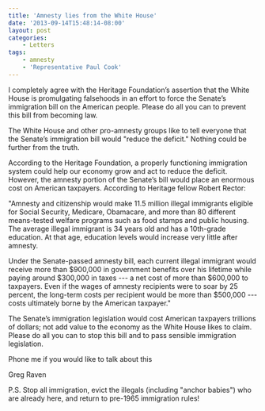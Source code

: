 ```yaml
---
title: 'Amnesty lies from the White House'
date: '2013-09-14T15:48:14-08:00'
layout: post
categories:
    - Letters
tags:
    - amnesty
    - 'Representative Paul Cook'
---
```


I completely agree with the Heritage Foundation’s assertion that the White House is promulgating falsehoods in an effort to force the Senate’s immigration bill on the American people. Please do all you can to prevent this bill from becoming law.  
  
The White House and other pro-amnesty groups like to tell everyone that the Senate’s immigration bill would "reduce the deficit." Nothing could be further from the truth.

According to the Heritage Foundation, a properly functioning immigration system could help our economy grow and act to reduce the deficit. However, the amnesty portion of the Senate’s bill would place an enormous cost on American taxpayers. According to Heritage fellow Robert Rector:

"Amnesty and citizenship would make 11.5 million illegal immigrants eligible for Social Security, Medicare, Obamacare, and more than 80 different means-tested welfare programs such as food stamps and public housing. The average illegal immigrant is 34 years old and has a 10th-grade education. At that age, education levels would increase very little after amnesty.

Under the Senate-passed amnesty bill, each current illegal immigrant would receive more than $900,000 in government benefits over his lifetime while paying around $300,000 in taxes --- a net cost of more than $600,000 to taxpayers. Even if the wages of amnesty recipients were to soar by 25 percent, the long-term costs per recipient would be more than $500,000 --- costs ultimately borne by the American taxpayer."

The Senate’s immigration legislation would cost American taxpayers trillions of dollars; not add value to the economy as the White House likes to claim. Please do all you can to stop this bill and to pass sensible immigration legislation.

Phone me if you would like to talk about this

Greg Raven

P.S. Stop all immigration, evict the illegals (including "anchor babies") who are already here, and return to pre-1965 immigration rules!